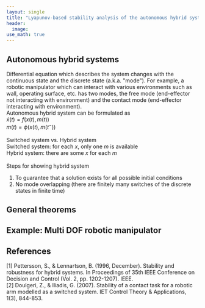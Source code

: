 ```yaml
---
layout: single
title: "Lyapunov-based stability analysis of the autonomous hybrid systems"
header:
  image: 
use_math: true
---
```


## Autonomous hybrid systems
Differential equation which describes the system changes with the continuous state and the discrete state (a.k.a. "mode"). For example, a robotic manipulator which can interact with various environments such as wall, operating surface, etc. has two modes, the free mode (end-effector not interacting with environment) and the contact mode (end-effector interacting with environment). <br>
Autonomous hybrid system can be formulated as <br>
$\dot{x}(t) = f(x(t),m(t))$ <br>
$m(t) = \phi(x(t),m(t^{-}))$ <br>
<br>
Switched system vs. Hybrid system <br>
Switched system: for each $x$, only one $m$ is available <br>
Hybrid system: there are some $x$ for each $m$
<br><br>
Steps for showing hybrid system <br>
1. To guarantee that a solution exists for all possible initial conditions <br>
2. No mode overlapping (there are finitely many switches of the discrete states in finite time)

## General theorems

## Example: Multi DOF robotic manipulator

## References
[1] Pettersson, S., & Lennartson, B. (1996, December). Stability and robustness for hybrid systems. In Proceedings of 35th IEEE Conference on Decision and Control (Vol. 2, pp. 1202-1207). IEEE. <br>
[2] Doulgeri, Z., & Iliadis, G. (2007). Stability of a contact task for a robotic arm modelled as a switched system. IET Control Theory & Applications, 1(3), 844-853.

